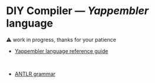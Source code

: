 # DIY Compiler — _Yappembler_ language

⚠️ work in progress, thanks for your patience

* [Yappembler language reference guide](./docs/reference.MD)

&nbsp;

* [ANTLR grammar](./ANTLR/yappembler.g4)
